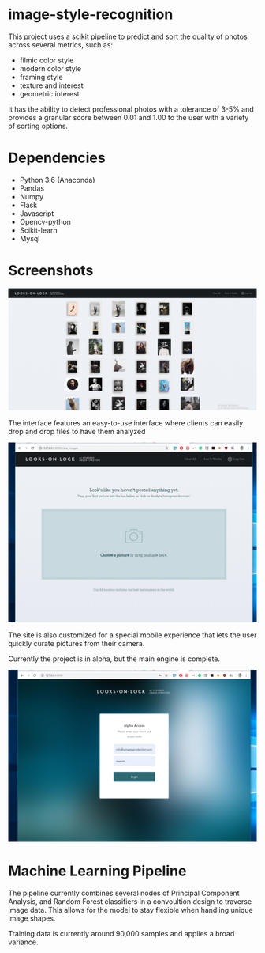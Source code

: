 # image-style-recognition

This project uses a scikit pipeline to predict and sort the quality of photos across several metrics, such as:

- filmic color style
- modern color style
- framing style
- texture and interest
- geometric interest

It has the ability to detect professional photos with a tolerance of 3-5% and provides a granular score between 0.01 and 1.00 to the user with a variety of sorting options.

# Dependencies

- Python 3.6 (Anaconda)
- Pandas
- Numpy
- Flask
- Javascript
- Opencv-python
- Scikit-learn
- Mysql

# Screenshots

<img src="/snapshots/j1.png" width="680">

The interface features an easy-to-use interface where clients can easily drop and drop files to have them analyzed

<img src="/snapshots/h4.png" width="680">

The site is also customized for a special mobile experience that lets the user quickly curate pictures from their camera.

 Currently the project is in alpha, but the main engine is complete.
 
 <img src="/snapshots/h3.png" width="680">
 
 # Machine Learning Pipeline
 
 The pipeline currently combines several nodes of Principal Component Analysis, and Random Forest classifiers in a convoultion design to traverse image data. This allows for the model to stay flexible when handling unique image shapes.
 
Training data is currently around 90,000 samples and applies a broad variance.
